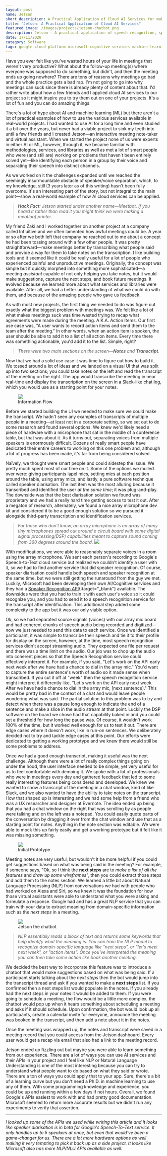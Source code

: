 ```yaml
---
layout: post
name: Jetson
short_description: A Practical Application of Cloud AI Services for making meetings better.
title: "Jetson: A Practical Application of Cloud AI Services"
featured_image: /images/projects/jetson-chatbot.png
description: Jetson – A practical application of speech recognition, speaker recognition, and natural language processing services to make meetings better.
date: 17/11/2020
category: Software
tags: google-cloud-platform microsoft-cognitive-services machine-learning array-microphones natural-language-processing firebase real-time-communications webRTC speaker-diarisation
---
```


Have you ever felt like you've wasted hours of your life in meetings that weren't very productive? What about the follow-up meeting(s) where everyone was supposed to do something, but didn't, and then the meeting ends up going nowhere? There are tons of reasons why meetings go bad and the whole practice gets a bad rap. I'm not going to go into why meetings can suck since there is already plenty of content about that. I'd rather write about how a few friends and I applied cloud AI services to our project so it might inspire you to try them out on one of your projects. It's a lot of fun and you can do amazing things.

There's a lot of hype about AI and machine learning (ML) but there aren't a lot of practical examples of how to use the various services available in real-world projects. I had wanted to use AI for a long time and even studied it a bit over the years, but never had a viable project to sink my teeth into until a few friends and I created Jetson—an interactive meeting note-taker and virtual assistant. When we started the project none of us were experts in either AI or ML, however, through it, we became familiar with methodologies, services, and libraries as well as met a lot of smart people who were (and still are) working on problems that haven't been entirely solved yet—like identifying each person in a group by their voice and separating their speech into distinct channels.

As we worked on it the challenges expanded until we reached the seemingly insurmountable obstacle of speaker/voice separation, which, to my knowledge, still (3 years later as of this writing) hasn't been fully overcome. It's an interesting part of the story, but not integral to the main point—show a real-world example of how AI cloud services can be applied.

> _**Hack Fact**: Jetson started under another name—Meetbot. If you heard it rather than read it you might think we were making a meatloaf printer._

My friend Zaki and I worked together on another project at a company called Influitive and we often lamented how awful meetings could be. A year or so after we both left that company he reached out to me about a concept he had been tossing around with a few other people. It was pretty straightforward—make meetings better by transcribing what people said and provide a way for them to take notes on the transcription. I like building tools and it seemed like it could be really useful for a lot of people who experienced painful and unproductive meetings. Originally, the concept was simple but it quickly morphed into something more sophisticated—a meeting _assistant_ capable of not only helping you take notes, but it would make suggestions, capture the next steps, and book future meetings. It evolved because we learned more about what services and libraries were available. After all, we had a better understanding of what we could do with them, and because of the amazing people who gave us feedback.

As with most new projects, the first thing we needed to do was figure out exactly what the biggest problem with meetings was. We felt like a lot of what makes meetings suck was time wasted trying to recap what agreements were made during the meeting. A.K.A. Action Items. Our first use case was, "A user wants to record action items and send them to the team after the meeting." In other words, when an action item is spoken, the user should be able to add it to a list of all action items. Every time there was something actionable, you'd add it to the list. Simple, right?

> _There were two main sections on the screen—**Notes** and **Transcript**._

Now that we had a solid use case it was time to figure out how to build it. We tossed around a lot of ideas and we landed on a visual UI that was split up into two sections; you could take notes on the left and read the transcript of the meeting on the right. The app would transcribe the meeting in near real-time and display the transcription on the screen in a Slack-like chat log, which you would use as a starting point for your notes.

<figure>
  <a href='/images/projects/jetson-diagram-1.png'><img src='/images/projects/jetson-diagram-1.png' /></a>
  <figcaption>Information Flow</figcaption>
</figure>

Before we started building the UI we needed to make sure we could make the transcript. We hadn't seen any examples of transcripts of multiple people in a meeting—at least not in a corporate setting, so we set out to do some research and found several options. We knew we'd likely need a piece of hardware with a microphone that sat in the middle of a conference table, but that was about it. As it turns out, separating voices from multiple speakers is enormously difficult. Dozens of really smart people have dedicated their entire careers to working on this one problem and, although a lot of progress has been made, it's far from being considered solved.

Naïvely, we thought were smart people and could sidestep the issue. We pretty much spent most of our time on it. Some of the options we mulled over were: giving participants lapel mics, setting mics at each position around the table, using array mics, and lastly, a pure software technique called speaker diarisation. The last item was the most alluring because it transcribed and identified the user _at the same time_; it was plug-and-play. The downside was that the best diarisation solution we found was proprietary and we had a really hard time getting access to test it out. After a megaton of research, alternately, we found a nice array microphone dev kit and considered it to be a good enough solution so we pursued it alongside third-party transcription and identification services.

> _For those who don't know, an array microphone is an array of many tiny microphones spread out around a circuit board with some digital signal processing(DSP) capabilities meant to capture sound coming from 360 degrees around the board._ <a href='/images/projects/respeaker.jpeg'><img src='/images/projects/respeaker.jpeg' /></a>

With modifications, we were able to reasonably separate voices in a room using the array microphone. We sent each person's recording to Google's Speech-to-Text cloud service but realized we couldn't identify a user with it, so we had to find another service that did speaker recognition. Of course, speaker diarisation could handle both speech and speaker recognition at the same time, but we were still getting the runaround from the guy we met. Luckily, Microsoft had been developing their own AI/Cognitive services and they had a [Speaker Recognition API](https://azure.microsoft.com/en-us/services/cognitive-services/speaker-recognition/){:target="_blank"} available. The downsides were that you had to train it with each user's voice so it could recognize you, and you had to send it to a speech recognition service for the transcript after identification. This additional step added some complexity to the app but it was our only viable option.

Ok, so we had separated source signals (voices) with our array mic board and had coherent chunks of speech audio being recorded and digitized—now we just needed to send this data to each service. Once we identified a participant, it was simple to transcribe their speech and tie it to their profile for display on the screen, however, at the time, most speech recognition services didn't accept streaming audio. They expected one file per request and there was a time limit on the audio. Our job was to chop up the audio into coherent pieces so that the Speech Recognition service could effectively interpret it. For example, if you said, "Let's work on the API early next week after we have had a chance to dial in the array mic." You'd want to capture the entire sentence's worth of audio so it made sense when transcribed. If you cut it off at "week" then the speech recognition service might interpret it differently like, "Let's work on the API early next week. After we have had a chance to dial in the array mic, \[next sentence]." This would be pretty bad in the context of a chat and would leave people wondering what was said. The partial solution to this problem was to try and detect when there was a pause long enough to indicate the end of a sentence and make a slice in the audio stream at that point. Luckily the DSP software on the board we chose had that capability baked in and you could set a threshold for how long the pause was. Of course, it wouldn't work 100% of the time, but it worked well enough for us to test it out. There are edge cases where it doesn't work, like in run-on sentences. We deliberately decided not to try and tackle edge cases at this point. Our efforts were dedicated to getting a working prototype and we knew there would still be some problems to address.

Once we had a good enough transcript, making it useful was the next challenge. Although there were a lot of really complex things going on under the hood, the user interface needed to be simple, yet very useful for us to feel comfortable with demoing it. We spoke with a lot of professionals who were in meetings every day and gathered feedback that led to some really interesting features being considered and developed. We knew we wanted to show a transcript of the meeting in a chat window, kind of like Slack, and we also wanted to have the ability to take notes on the transcript. How that shaped up is interesting and we had some help from a friend who was a UX researcher and designer at Evernote. The idea ended up being that you had a chat window on the right that was scrolling by as people were talking and on the left was a notepad. You could easily quote parts of the conversation by dragging it over from the chat window and use that as a starting point for notes. Anything in the note section was editable. We were able to mock this up fairly easily and get a working prototype but it felt like it was missing something.

<figure>
  <a href='/images/projects/jetson-prototype.png'><img src='/images/projects/jetson-prototype.png' /></a>
  <figcaption>Initial Prototype</figcaption>
</figure>

Meeting notes are very useful, but wouldn't it be more helpful if you could get suggestions based on what was being said in the meeting? For example, if someone says, "Ok, so I think the **next steps** are to _make a list of all the features_ and _draw up some wireframes_", then you could extract those steps and add them to the notes section. We learned a little bit about Natural Language Processing (NLP) from conversations we had with people who had worked on Alexa and Siri, so we knew it was the foundation for how those virtual assistants were able to understand what you were asking and formulate a response. Google had and has a great NLP service that you can train with your data to extract meaning from domain-specific information such as the _next steps_ in a meeting.

<figure>
  <a href='/images/projects/jetson-chatbot.png'><img src='/images/projects/jetson-chatbot.png' /></a>
  <figcaption>Jetson the chatbot</figcaption>
</figure>

> _NLP essentially reads a block of text and returns some keywords that help identify what the meaning is. You can train the NLP model to recognize domain-specific language like "next steps", or "let's meet next week", or "action items". Once you've interpreted the meaning you can then take some action like book another meeting._

We decided the best way to incorporate this feature was to introduce a chatbot that would make suggestions based on what was being said. If a participant starts talking about the _next steps_ then the bot would jump into the transcript thread and ask if you wanted to make a **next steps** list. If you confirmed then a next steps list would populate in the notes. If you already had the next steps in your notes it would be added to them. If you were going to schedule a meeting, the flow would be a little more complex, the chatbot would pop up when it hears something about scheduling a meeting and asks if it should schedule. Upon confirmation, the bot would look up all participants, create a calendar invite for everyone, announce the meeting was booked in the transcript, and then add a note about it in the notes.

Once the meeting was wrapped up, the notes and transcript were saved in a meeting record that you could access from the Jetson dashboard. Every user would get a recap via email that also had a link to the meeting record.

Jetson ended up fizzling out but maybe you were able to learn something from our experience. There are a lot of ways you can use AI services and their APIs in your project and I feel like NLP or Natural Language Understanding is one of the most interesting because you can try to understand what people want to do based on what they said or wrote. There are a ton of ways you could apply that to your app. Sure, there's a bit of a learning curve but you don't need a Ph.D. in machine learning to use any of them. With some programming knowledge and experience, you could be up and running within a few days if not hours. Overall, we found Google's APIs easiest to work with and had pretty good documentation. Microsoft seemed to return more accurate results but we didn't run any experiments to verify that assertion.

---
_I looked up some of the APIs we used while writing this article and it looks like speaker diarisation is in beta for Google's Speech-To-Text service. It only handles up to 5 speakers at once, but even that would've been a game-changer for us. There are a lot more hardware options as well making it very tempting to pick it back up as a side project. It looks like Microsoft also has more NLP/NLU APIs available as well._
